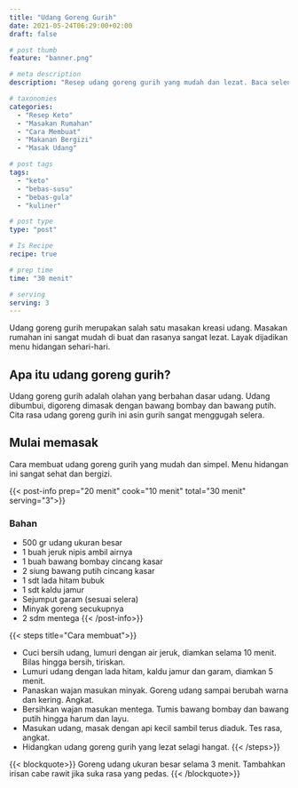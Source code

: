 ```yaml
---
title: "Udang Goreng Gurih"
date: 2021-05-24T06:29:00+02:00
draft: false

# post thumb
feature: "banner.png"

# meta description
description: "Resep udang goreng gurih yang mudah dan lezat. Baca selengkapnya disini untuk mempelajarinya."

# taxonomies
categories:
  - "Resep Keto"
  - "Masakan Rumahan"
  - "Cara Membuat"
  - "Makanan Bergizi"
  - "Masak Udang"

# post tags
tags:
  - "keto"
  - "bebas-susu"
  - "bebas-gula"
  - "kuliner"

# post type
type: "post"

# Is Recipe
recipe: true

# prep time
time: "30 menit"

# serving
serving: 3
---
```

Udang goreng gurih merupakan salah satu masakan kreasi udang. Masakan rumahan ini sangat mudah di buat dan rasanya sangat lezat. Layak dijadikan menu hidangan sehari-hari.

## Apa itu udang goreng gurih?

Udang goreng gurih adalah olahan yang berbahan dasar udang. Udang dibumbui, digoreng dimasak dengan bawang bombay dan bawang putih. Cita rasa udang goreng gurih ini asin gurih sangat menggugah selera.

## Mulai memasak

Cara membuat udang goreng gurih yang mudah dan simpel. Menu hidangan ini sangat sehat dan bergizi.

{{< post-info prep="20 menit" cook="10 menit" total="30 menit" serving="3">}}

### Bahan

-   500 gr udang ukuran besar
-   1 buah jeruk nipis ambil airnya
-   1 buah bawang bombay cincang kasar
-   2 siung bawang putih cincang kasar
-   1 sdt lada hitam bubuk
-   1 sdt kaldu jamur
-   Sejumput garam (sesuai selera)
-   Minyak goreng secukupnya
-   2 sdm mentega
{{< /post-info>}}

{{< steps title="Cara membuat">}}
-   Cuci bersih udang, lumuri dengan air jeruk, diamkan selama 10 menit. Bilas hingga bersih, tiriskan.
-   Lumuri udang dengan lada hitam, kaldu jamur dan garam, diamkan 5 menit.
-   Panaskan wajan masukan minyak. Goreng udang sampai berubah warna dan kering. Angkat.
-   Bersihkan wajan masukan mentega. Tumis bawang bombay dan bawang putih hingga harum dan layu.
-   Masukan udang, masak dengan api kecil sambil terus diaduk. Tes rasa, angkat.
-   Hidangkan udang goreng gurih yang lezat selagi hangat.
{{< /steps>}}

{{< blockquote>}}
Goreng udang ukuran besar selama 3 menit. Tambahkan irisan cabe rawit jika suka rasa yang pedas. 
{{< /blockquote>}}
